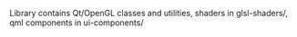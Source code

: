 Library contains Qt/OpenGL classes and utilities, shaders in glsl-shaders/,
qml components in ui-components/
